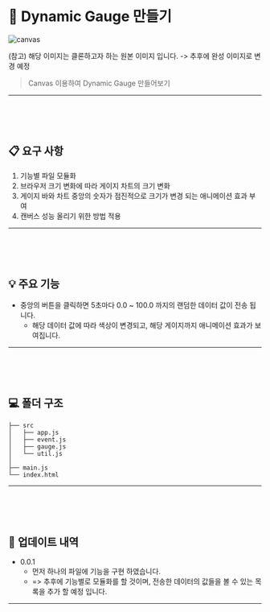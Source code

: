 # 🌈 Dynamic Gauge 만들기

![canvas](https://user-images.githubusercontent.com/76253952/133101297-3aaf4cc8-69f3-4236-9da6-3f733bf038b9.png)

(참고) 해당 이미지는 클론하고자 하는 원본 이미지 입니다. 
  -> 추후에 완성 이미지로 변경 예정
> Canvas 이용하여 Dynamic Gauge 만들어보기
---

<br>
<br>
<br>

## 📋 요구 사항
1) 기능별 파일 모듈화
2) 브라우저 크기 변화에 따라 게이지 차트의 크기 변화
3) 게이지 바와 차트 중앙의 숫자가 점진적으로 크기가 변경 되는 애니메이션 효과 부여
4) 캔버스 성능 올리기 위한 방법 적용


---
<br>
<br>
<br>



## 💡 주요 기능

- 중앙의 버튼을 클릭하면 5초마다 0.0 ~ 100.0 까지의 랜덤한 데이터 값이 전송 됩니다.
  - 해당 데이터 값에 따라 색상이 변경되고, 해당 게이지까지 애니메이션 효과가 보여집니다.


---
<br>
<br>
<br>

## 💻 폴더 구조
```
├── src
│   ├── app.js
│   ├── event.js
│   ├── gauge.js
│   └── util.js
│
├── main.js
└── index.html

```

---
<br>
<br>
<br>

## 📂 업데이트 내역
- 0.0.1
  - 먼저 하나의 파일에 기능을 구현 하였습니다.
  - => 추후에 기능별로 모듈화를 할 것이며, 전송한 데이터의 값들을 볼 수 있는 목록을 추가 할 예정 입니다.



---



